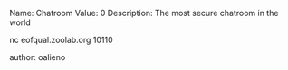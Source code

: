 Name: Chatroom
Value: 0
Description: The most secure chatroom in the world

nc eofqual.zoolab.org 10110

author: oalieno
